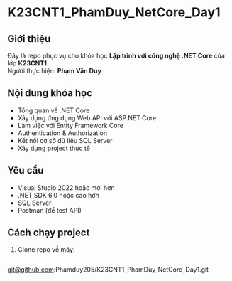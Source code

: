 # K23CNT1_PhamDuy_NetCore_Day1

## Giới thiệu
Đây là repo phục vụ cho khóa học **Lập trình với công nghệ .NET Core** của lớp **K23CNT1**.  
Người thực hiện: **Phạm Văn Duy**

## Nội dung khóa học
- Tổng quan về .NET Core
- Xây dựng ứng dụng Web API với ASP.NET Core
- Làm việc với Entity Framework Core
- Authentication & Authorization
- Kết nối cơ sở dữ liệu SQL Server
- Xây dựng project thực tế

## Yêu cầu
- Visual Studio 2022 hoặc mới hơn
- .NET SDK 6.0 hoặc cao hơn
- SQL Server
- Postman (để test API)

## Cách chạy project
1. Clone repo về máy:
   ```bash
git@github.com:Phamduy205/K23CNT1_PhamDuy_NetCore_Day1.git
